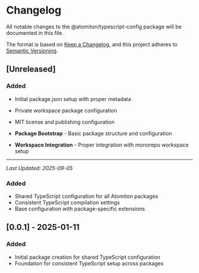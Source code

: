 # Changelog

All notable changes to the @atomiton/typescript-config package will be
documented in this file.

The format is based on [Keep a Changelog](https://keepachangelog.com/en/1.0.0/),
and this project adheres to
[Semantic Versioning](https://semver.org/spec/v2.0.0.html).

## [Unreleased]

### Added
- Initial package.json setup with proper metadata
- Private workspace package configuration
- MIT license and publishing configuration





- **Package Bootstrap** - Basic package structure and configuration
- **Workspace Integration** - Proper integration with monorepo workspace setup

---

_Last Updated: 2025-09-05_

### Added

- Shared TypeScript configuration for all Atomiton packages
- Consistent TypeScript compilation settings
- Base configuration with package-specific extensions

## [0.0.1] - 2025-01-11

### Added

- Initial package creation for shared TypeScript configuration
- Foundation for consistent TypeScript setup across packages
